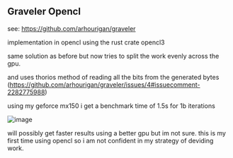 ## Graveler Opencl

see: https://github.com/arhourigan/graveler

implementation in opencl using the rust crate opencl3

same solution as before but now tries to split the work evenly across the gpu.

and uses thorios method of reading all the bits from the generated bytes (https://github.com/arhourigan/graveler/issues/4#issuecomment-2282775988)

using my geforce mx150 i get a benchmark time of 1.5s for 1b iterations

![image](https://github.com/user-attachments/assets/47772be2-aea4-497f-840b-97174a1373ca)

will possibly get faster results using a better gpu but im not sure.
this is my first time using opencl so i am not confident in my strategy of deviding work.
